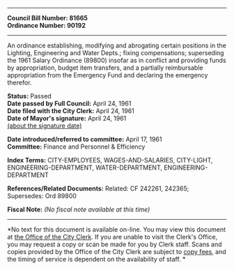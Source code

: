 * * * * *  
  
**Council Bill Number: [](#h0)[](#h2)81665**   
**Ordinance Number: 90192**  
  
* * * * *  
  
An ordinance establishing, modifying and abrogating certain positions in the Lighting, Engineering and Water Depts.; fixing compensations; superseding the 1961 Salary Ordinance (89800) insofar as in conflict and providing funds by appropriation, budget item transfers, and a partially reimbursable appropriation from the Emergency Fund and declaring the emergency therefor.  
  
**Status:** Passed   
**Date passed by Full Council:** April 24, 1961   
**Date filed with the City Clerk:** April 24, 1961   
**Date of Mayor's signature:** April 24, 1961   
[(about the signature date)](/~public/approvaldate.htm)   
  
  
**Date introduced/referred to committee:** April 17, 1961   
**Committee:** Finance and Personnel & Efficiency   
  
**Index Terms:** CITY-EMPLOYEES, WAGES-AND-SALARIES, CITY-LIGHT, ENGINEERING-DEPARTMENT, WATER-DEPARTMENT, ENGINEERING-DEPARTMENT  
  
**References/Related Documents:** Related: CF 242261, 242365; Supersedes: Ord 89800  
  
**Fiscal Note:** *(No fiscal note available at this time)*  
  
* * * * *  
  
*No text for this document is available on-line. You may view this document at [the Office of the City Clerk](http://www.seattle.gov/leg/clerk/contactUs.htm). If you are unable to visit the Clerk's Office, you may request a copy or scan be made for you by Clerk staff. Scans and copies provided by the Office of the City Clerk are subject to [copy fees](http://clerk.seattle.gov/~public/clerkfees.htm), and the timing of service is dependent on the availability of staff. *  
  
  
